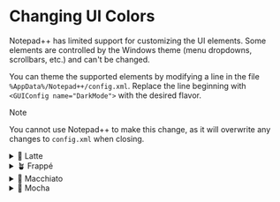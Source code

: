 
# Changing UI Colors
Notepad++ has limited support for customizing the UI elements.
Some elements are controlled by the Windows theme (menu dropdowns, scrollbars, etc.) and can't be changed.

You can theme the supported elements by modifying a line in the file `%AppData%/Notepad++/config.xml`.
Replace the line beginning with `<GUIConfig name="DarkMode">` with the desired flavor.

> [!NOTE]
> You cannot use Notepad++ to make this change, as it will overwrite any changes to `config.xml` when closing.

<details>
<summary>🌻 Latte</summary>


  ```xml
  <GUIConfig name="DarkMode" enable="yes" colorTone="32" customColorTop="15722982" customColorMenuHotTrack="13418684" customColorActive="14340300" customColorMain="15722982" customColorError="3739602" customColorText="6901580" customColorDarkText="7823196" customColorDisabledText="8744812" customColorLinkText="16082462" customColorEdge="10588044" customColorHotEdge="9666428" customColorDisabledEdge="11575452" enableWindowsMode="no" darkThemeName="catppuccin-latte.xml" darkToolBarIconSet="2" darkTabIconSet="2" darkTabUseTheme="no" lightThemeName="catppuccin-latte.xml" lightToolBarIconSet="4" lightTabIconSet="0" lightTabUseTheme="yes" />
  ```
</details>
<details>
<summary>🪴 Frappé</summary>


  ```xml
  <GUIConfig name="DarkMode" enable="yes" colorTone="32" customColorTop="3943465" customColorMenuHotTrack="7165777" customColorActive="5850433" customColorMain="3943465" customColorError="8684263" customColorText="16109766" customColorDarkText="14860213" customColorDisabledText="13544869" customColorLinkText="15641228" customColorEdge="10980227" customColorHotEdge="12295316" customColorDisabledEdge="9730419" enableWindowsMode="no" darkThemeName="catppuccin-frappe.xml" darkToolBarIconSet="2" darkTabIconSet="2" darkTabUseTheme="no" lightThemeName="catppuccin-frappe.xml" lightToolBarIconSet="4" lightTabIconSet="0" lightTabUseTheme="yes" />
  ```
</details>
<details>
<summary>🌺 Macchiato</summary>


  ```xml
  <GUIConfig name="DarkMode" enable="yes" colorTone="32" customColorTop="3153950" customColorMenuHotTrack="6573385" customColorActive="5192246" customColorMain="3153950" customColorError="9865197" customColorText="16110538" customColorDarkText="14729400" customColorDisabledText="13348261" customColorLinkText="16035210" customColorEdge="10651520" customColorHotEdge="12032659" customColorDisabledEdge="9270126" enableWindowsMode="no" darkThemeName="catppuccin-macchiato.xml" darkToolBarIconSet="2" darkTabIconSet="2" darkTabUseTheme="no" lightThemeName="catppuccin-macchiato.xml" lightToolBarIconSet="4" lightTabIconSet="0" lightTabUseTheme="yes" />
  ```
</details>
<details>
<summary>🌿 Mocha</summary>


  ```xml
  <GUIConfig name="DarkMode" enable="yes" colorTone="32" customColorTop="2431000" customColorMenuHotTrack="5916485" customColorActive="4469297" customColorMain="2431000" customColorError="11045875" customColorText="16045773" customColorDarkText="14598842" customColorDisabledText="13151654" customColorLinkText="16430217" customColorEdge="10257535" customColorHotEdge="11704723" customColorDisabledEdge="8810604" enableWindowsMode="no" darkThemeName="catppuccin-mocha.xml" darkToolBarIconSet="2" darkTabIconSet="2" darkTabUseTheme="no" lightThemeName="catppuccin-mocha.xml" lightToolBarIconSet="4" lightTabIconSet="0" lightTabUseTheme="yes" />
  ```
</details>

